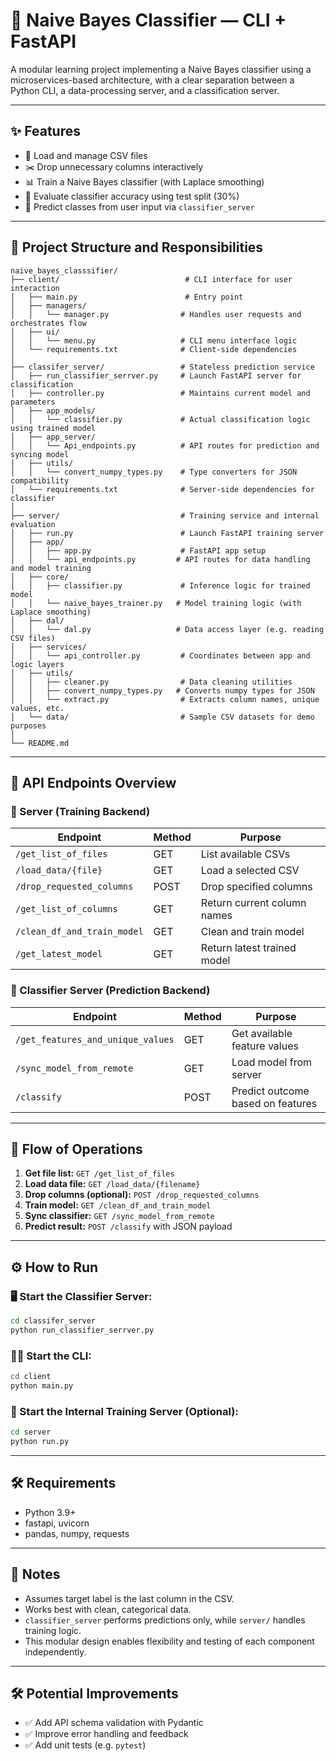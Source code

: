 # 🧠 Naive Bayes Classifier — CLI + FastAPI

A modular learning project implementing a Naive Bayes classifier using a microservices-based architecture, with a clear separation between a Python CLI, a data-processing server, and a classification server.

---

## ✨ Features

* 📂 Load and manage CSV files
* ✂️ Drop unnecessary columns interactively
* 📊 Train a Naive Bayes classifier (with Laplace smoothing)
* 🎯 Evaluate classifier accuracy using test split (30%)
* 🧮 Predict classes from user input via `classifier_server`

---

## 📂 Project Structure and Responsibilities

```
naive_bayes_classsifier/
├── client/                            # CLI interface for user interaction
│   ├── main.py                        # Entry point
│   ├── managers/
│   │   └── manager.py                # Handles user requests and orchestrates flow
│   ├── ui/
│   │   └── menu.py                   # CLI menu interface logic
│   └── requirements.txt              # Client-side dependencies
│
├── classifer_server/                 # Stateless prediction service
│   ├── run_classifier_serrver.py     # Launch FastAPI server for classification
│   ├── controller.py                 # Maintains current model and parameters
│   ├── app_models/
│   │   └── classifier.py             # Actual classification logic using trained model
│   ├── app_server/
│   │   └── Api_endpoints.py          # API routes for prediction and syncing model
│   ├── utils/
│   │   └── convert_numpy_types.py    # Type converters for JSON compatibility
│   └── requirements.txt              # Server-side dependencies for classifier
│
├── server/                           # Training service and internal evaluation
│   ├── run.py                        # Launch FastAPI training server
│   ├── app/
│   │   ├── app.py                    # FastAPI app setup
│   │   └── api_endpoints.py         # API routes for data handling and model training
│   ├── core/
│   │   ├── classifier.py             # Inference logic for trained model
│   │   └── naive_bayes_trainer.py   # Model training logic (with Laplace smoothing)
│   ├── dal/
│   │   └── dal.py                   # Data access layer (e.g. reading CSV files)
│   ├── services/
│   │   └── api_controller.py         # Coordinates between app and logic layers
│   ├── utils/
│   │   ├── cleaner.py                # Data cleaning utilities
│   │   ├── convert_numpy_types.py   # Converts numpy types for JSON
│   │   └── extract.py                # Extracts column names, unique values, etc.
│   └── data/                         # Sample CSV datasets for demo purposes
│
└── README.md
```

---

## 📡 API Endpoints Overview

### 🔸 Server (Training Backend)

| Endpoint                    | Method | Purpose                     |
| --------------------------- | ------ | --------------------------- |
| `/get_list_of_files`        | GET    | List available CSVs         |
| `/load_data/{file}`         | GET    | Load a selected CSV         |
| `/drop_requested_columns`   | POST   | Drop specified columns      |
| `/get_list_of_columns`      | GET    | Return current column names |
| `/clean_df_and_train_model` | GET    | Clean and train model       |
| `/get_latest_model`         | GET    | Return latest trained model |

### 🔸 Classifier Server (Prediction Backend)

| Endpoint                          | Method | Purpose                           |
| --------------------------------- | ------ | --------------------------------- |
| `/get_features_and_unique_values` | GET    | Get available feature values      |
| `/sync_model_from_remote`         | GET    | Load model from server            |
| `/classify`                       | POST   | Predict outcome based on features |

---

## 🔁 Flow of Operations

1. **Get file list:** `GET /get_list_of_files`
2. **Load data file:** `GET /load_data/{filename}`
3. **Drop columns (optional):** `POST /drop_requested_columns`
4. **Train model:** `GET /clean_df_and_train_model`
5. **Sync classifier:** `GET /sync_model_from_remote`
6. **Predict result:** `POST /classify` with JSON payload

---

## ⚙️ How to Run

### 🖥️ Start the Classifier Server:

```bash
cd classifer_server
python run_classifier_serrver.py
```

### 🧑‍💻 Start the CLI:

```bash
cd client
python main.py
```

### 🧪 Start the Internal Training Server (Optional):

```bash
cd server
python run.py
```

---

## 🛠 Requirements

* Python 3.9+
* fastapi, uvicorn
* pandas, numpy, requests

---

## 🧠 Notes

* Assumes target label is the last column in the CSV.
* Works best with clean, categorical data.
* `classifier_server` performs predictions only, while `server/` handles training logic.
* This modular design enables flexibility and testing of each component independently.

---

## 🛠️ Potential Improvements

* ✅ Add API schema validation with Pydantic
* ✅ Improve error handling and feedback
* ✅ Add unit tests (e.g. `pytest`)
